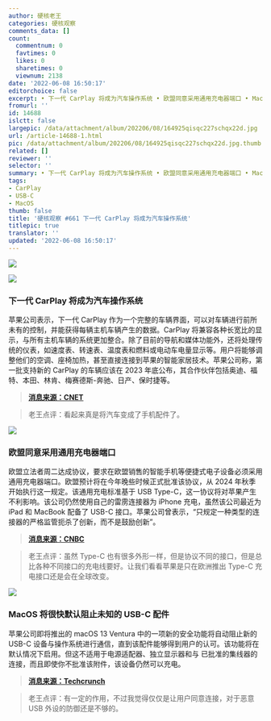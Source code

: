 ```yaml
---
author: 硬核老王
categories: 硬核观察
comments_data: []
count:
  commentnum: 0
  favtimes: 0
  likes: 0
  sharetimes: 0
  viewnum: 2138
date: '2022-06-08 16:50:17'
editorchoice: false
excerpt: • 下一代 CarPlay 将成为汽车操作系统 • 欧盟同意采用通用充电器端口 • MacOS 将很快默认阻止未知的 USB-C 配件
fromurl: ''
id: 14688
islctt: false
largepic: /data/attachment/album/202206/08/164925qisqc227schqx22d.jpg
url: /article-14688-1.html
pic: /data/attachment/album/202206/08/164925qisqc227schqx22d.jpg.thumb.jpg
related: []
reviewer: ''
selector: ''
summary: • 下一代 CarPlay 将成为汽车操作系统 • 欧盟同意采用通用充电器端口 • MacOS 将很快默认阻止未知的 USB-C 配件
tags:
- CarPlay
- USB-C
- MacOS
thumb: false
title: '硬核观察 #661 下一代 CarPlay 将成为汽车操作系统'
titlepic: true
translator: ''
updated: '2022-06-08 16:50:17'
---
```


![](/data/attachment/album/202206/08/164925qisqc227schqx22d.jpg)


![](/data/attachment/album/202206/08/164934ml4462ryffw4mnn4.jpg)


### 下一代 CarPlay 将成为汽车操作系统


苹果公司表示，下一代 CarPlay 作为一个完整的车辆界面，可以对车辆进行前所未有的控制，并能获得每辆主机车辆产生的数据。CarPlay 将兼容各种长宽比的显示，与所有主机车辆的系统更加整合。除了目前的导航和媒体功能外，还将处理传统的仪表，如速度表、转速表、温度表和燃料或电动车电量显示等。用户将能够调整他们的空调、座椅加热，甚至直接连接到苹果的智能家居技术。苹果公司称，第一批支持新的 CarPlay 的车辆应该在 2023 年底公布，其合作伙伴包括奥迪、福特、本田、林肯、梅赛德斯-奔驰、日产、保时捷等。



> 
> **[消息来源：CNET](https://www.cnet.com/roadshow/news/next-generation-apple-carplay-wwdc-2022-preview/)**
> 
> 
> 



> 
> 老王点评：看起来真是将汽车变成了手机配件了。
> 
> 
> 


![](/data/attachment/album/202206/08/164943p2p0hgkdnp7uu776.jpg)


### 欧盟同意采用通用充电器端口


欧盟立法者周二达成协议，要求在欧盟销售的智能手机等便捷式电子设备必须采用通用充电器端口。欧盟预计将在今年晚些时候正式批准该协议，从 2024 年秋季开始执行这一规定。该通用充电标准基于 USB Type-C，这一协议将对苹果产生不利影响。该公司仍然使用自己的雷雳连接器为 iPhone 充电，虽然该公司最近为 iPad 和 MacBook 配备了 USB-C 接口。苹果公司曾表示，“只规定一种类型的连接器的严格监管扼杀了创新，而不是鼓励创新”。



> 
> **[消息来源：CNBC](https://www.cnbc.com/2022/06/07/eu-makes-usb-c-mandatory-for-apple-iphones-and-other-devices.html)**
> 
> 
> 



> 
> 老王点评：虽然 Type-C 也有很多外形一样，但是协议不同的接口，但是总比各种不同接口的充电线要好。让我们看看苹果是只在欧洲推出 Type-C 充电接口还是会在全球改变。
> 
> 
> 


![](/data/attachment/album/202206/08/164956sfac3eumafr7qul7.jpg)


### MacOS 将很快默认阻止未知的 USB-C 配件


苹果公司即将推出的 macOS 13 Ventura 中的一项新的安全功能将自动阻止新的 USB-C 设备与操作系统进行通信，直到该配件能够得到用户的认可。该功能将在默认情况下启用。但这不适用于电源适配器、独立显示器和与 已批准的集线器的连接，而且即使你不批准该附件，该设备仍然可以充电。



> 
> **[消息来源：Techcrunch](https://techcrunch.com/2022/06/07/macos-usb-accessory-security/)**
> 
> 
> 



> 
> 老王点评：有一定的作用，不过我觉得仅仅是让用户同意连接，对于恶意 USB 外设的防御还是不够的。
> 
> 
>